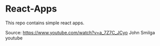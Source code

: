 # React-Apps

This repo contains simple react apps.

Source: https://www.youtube.com/watch?v=a_7Z7C_JCyo
        John Smilga youtube
